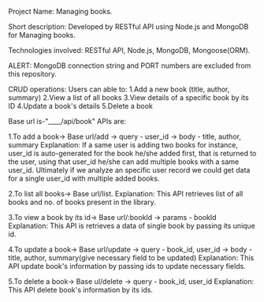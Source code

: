 Project Name: Managing books.

Short description: Developed by RESTful API using Node.js and MongoDB for Managing books.

Technologies involved: RESTful API, Node.js, MongoDB, Mongoose(ORM).

ALERT: MongoDB connection string and PORT numbers are excluded from this repository.

CRUD operations: Users can able to:
1.Add a new book (title, author, summary)
2.View a list of all books
3.View details of a specific book by its ID
4.Update a book's details
5.Delete a book

Base url is-"____/api/book"
APIs are:

1.To add a book-> Base url/add 
    -> query - user_id
    -> body  - title, author, summary
Explanation: If a same user is adding two books for instance, user_id is auto-generated for the book he/she added first, that is returned to the user, using that user_id he/she can add multiple books with a same user_id. Ultimately if we analyze an specific user record we could get data for a single user_id with multiple added books.  

2.To list all books-> Base url/list.
Explanation: This API retrieves list of all books and no. of books present in the library.

3.To view a book by its id-> Base url/:bookId
    -> params - bookId
Explanation: This API is retrieves a data of single book by passing its unique id.     

4.To update a book-> Base url/update
    -> query - book_id, user_id
    -> body - title, author, summary(give necessary field to be updated)
Explanation: This API update book's information by passing ids to update necessary fields.     

5.To delete a book-> Base ul/delete
    -> query - book_id, user_id
Explanation: This API delete book's information by its ids.   
